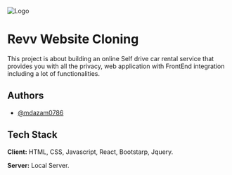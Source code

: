 
![Logo](https://i.im.ge/2022/06/14/rvIrzF.png)


# Revv Website Cloning

This project is about building an online Self drive car rental service that provides you with all the privacy, web application with FrontEnd integration including a lot of functionalities.


## Authors

- [@mdazam0786](https://github.com/mdazam0786)








## Tech Stack

**Client:** HTML, CSS, Javascript, React, Bootstarp, Jquery.

**Server:** Local Server.


